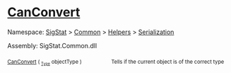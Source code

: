 # [CanConvert](./RectangleFConverter-100664058.md)

Namespace: [SigStat]() > [Common](./../../../README.md) > [Helpers](./../../README.md) > [Serialization](./../README.md)

Assembly: SigStat.Common.dll

<sub>[CanConvert](./RectangleFConverter-100664058.md) ( <sub>[`Type`](https://docs.microsoft.com/en-us/dotnet/api/System.Type)</sub> objectType )</sub>&nbsp; &nbsp; &nbsp; &nbsp; &nbsp; &nbsp; &nbsp; &nbsp; &nbsp;<sub>Tells if the current object is of the correct type</sub>
